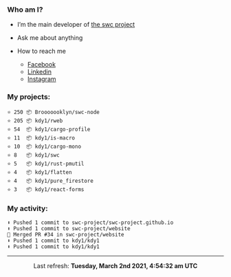 ### Who am I?

- I’m the main developer of [the swc project](https://github.com/swc-project/swc)

- Ask me about anything

- How to reach me
  - [Facebook](https://www.facebook.com/profile.php?id=100024888122318)
  - [Linkedin](https://www.linkedin.com/in/kdy1/)
  - [Instagram](https://www.instagram.com/kdy1123/)

### My projects:

```
⭐️ 250 📦 Brooooooklyn/swc-node
⭐️ 205 📦 kdy1/rweb
⭐️ 54  📦 kdy1/cargo-profile
⭐️ 11  📦 kdy1/is-macro
⭐️ 10  📦 kdy1/cargo-mono
⭐️ 8   📦 kdy1/swc
⭐️ 5   📦 kdy1/rust-pmutil
⭐️ 4   📦 kdy1/flatten
⭐️ 4   📦 kdy1/pure_firestore
⭐️ 3   📦 kdy1/react-forms
```

### My activity:

```
⬆️ Pushed 1 commit to swc-project/swc-project.github.io
⬆️ Pushed 1 commit to swc-project/website
🎉 Merged PR #34 in swc-project/website
⬆️ Pushed 1 commit to kdy1/kdy1
⬆️ Pushed 1 commit to kdy1/kdy1
```

------------
<p align="center">Last refresh: <b>Tuesday, March 2nd 2021, 4:54:32 am UTC</b></p>
